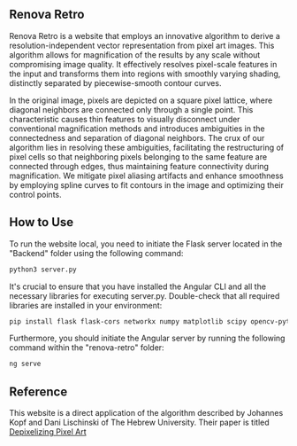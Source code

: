 ## Renova Retro

Renova Retro is a website that employs an innovative algorithm to derive a resolution-independent vector representation from pixel art images. This algorithm allows for magnification of the results by any scale without compromising image quality. It effectively resolves pixel-scale features in the input and transforms them into regions with smoothly varying shading, distinctly separated by piecewise-smooth contour curves.

In the original image, pixels are depicted on a square pixel lattice, where diagonal neighbors are connected only through a single point. This characteristic causes thin features to visually disconnect under conventional magnification methods and introduces ambiguities in the connectedness and separation of diagonal neighbors. The crux of our algorithm lies in resolving these ambiguities, facilitating the restructuring of pixel cells so that neighboring pixels belonging to the same feature are connected through edges, thus maintaining feature connectivity during magnification. We mitigate pixel aliasing artifacts and enhance smoothness by employing spline curves to fit contours in the image and optimizing their control points.

## How to Use

To run the website local, you need to initiate the Flask server located in the "Backend" folder using the following command:

```bash
python3 server.py
```

It's crucial to ensure that you have installed the Angular CLI and all the necessary libraries for executing server.py. Double-check that all required libraries are installed in your environment:

```bash
pip install flask flask-cors networkx numpy matplotlib scipy opencv-python-headless

```

Furthermore, you should initiate the Angular server by running the following command within the "renova-retro" folder:

```bash
ng serve
```

## Reference

This website is a direct application of the algorithm described by Johannes Kopf and Dani Lischinski of The Hebrew University. Their paper is titled [Depixelizing Pixel Art](https://johanneskopf.de/publications/pixelart/)
